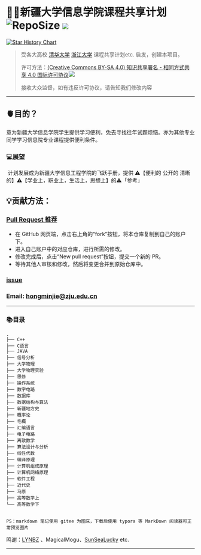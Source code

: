 # 👨‍💻新疆大学信息学院课程共享计划 ![RepoSize](https://img.shields.io/github/repo-size/Indolent-Kawhi/XJU-Computing-Heart?label=%E6%80%BB%E6%96%87%E4%BB%B6%E5%A4%A7%E5%B0%8F&style=plastic) ![](https://i.creativecommons.org/l/by-nc-sa/4.0/80x15.png) 

[![Star History Chart](https://api.star-history.com/svg?repos=Indolent-Kawhi/XJU-Computing-Heart&type=Date)](https://star-history.com/#Indolent-Kawhi/XJU-Computing-Heart&Date)

> 受各大高校 [清华大学](https://github.com/PKUanonym/REKCARC-TSC-UHT) [浙江大学](https://github.com/QSCTech/zju-icicles) 课程共享计划etc. 启发，创建本项目。
>
> 许可方法：[(Creative Commons BY-SA 4.0) 知识共享署名 - 相同方式共享 4.0 国际许可协议](https://creativecommons.org/licenses/by-nc-sa/4.0/deed.zh)![](https://i.creativecommons.org/l/by-nc-sa/4.0/80x15.png) 
>
> 接收大众监督，如有违反许可协议，请告知我们修改内容

------

## 🫀目的？

​	意为新疆大学信息学院学生提供学习便利，免去寻找往年试题烦恼。亦为其他专业同学学习信息院专业课程提供便利条件。

### 💻展望

​	计划发展成为新疆大学信息工程学院的飞跃手册，提供 ⚠️【便利的 公开的 清晰的】⚠️【学业上，职业上，生活上，思想上】的⚠️「参考」

## 💡贡献方法：
### [Pull Request 推荐](https://www.cnblogs.com/lvhuayan/p/14532886.html)
- 在 GitHub 网页端，点击右上角的“fork”按钮，将本仓库复制到自己的账户下。
- 进入自己账户中的对应仓库，进行所需的修改。
- 修改完成后，点击“New pull request”按钮，提交一个新的 PR。
- 等待其他人审核和修改，然后将变更合并到原始仓库中。
### [issue](https://github.com/Indolent-Kawhi/XJU-Computing-Heart/issues/new)
### Email: hongminjie@zju.edu.cn

------

### 📚目录

```shell
.
├── C++
├── C语言
├── JAVA
├── 信号分析
├── 大学物理
├── 大学物理实验
├── 思修
├── 操作系统
├── 数字电路
├── 数据库
├── 数据结构与算法
├── 新疆地方史
├── 概率论
├── 毛概
├── 汇编语言
├── 电子电路
├── 离散数学
├── 算法设计与分析
├── 线性代数
├── 编译原理
├── 计算机组成原理
├── 计算机网络原理
├── 软件工程
├── 近代史
├── 马原
├── 高等数学上
└── 高等数学下
    

PS：markdown 笔记使用 gitee 为图床，下载后使用 typora 等 MarkDown 阅读器可正常预览图片
```

鸣谢：[LYNBZ](https://github.com/LYNBZ1018) 、MagicalMogu、[SunSeaLucky](https://github.com/SunSeaLucky) etc.

------

